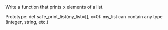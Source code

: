 Write a function that prints x elements of a list.

Prototype: def safe_print_list(my_list=[], x=0):
my_list can contain any type (integer, string, etc.)
